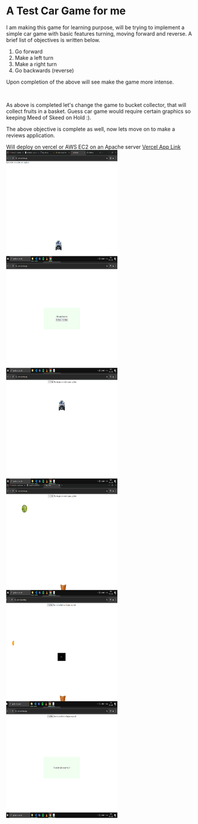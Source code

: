 <h1>A Test Car Game for me</h1>
<p>
  I am making this game for learning purpose, will be trying to implement a simple car game with basic features turning, moving forward and reverse. A brief list of objectives is written below.
  <ol>
    <li>Go forward</li>
    <li>Make a left turn</li>
    <li>Make a right turn</li>
    <li>Go backwards (reverse)</li>
  </ol>
  Upon completion of the above will see make the game more intense.
</p>
<br>
<p>
  As above is completed let's change the game to bucket collector, that will collect fruits in a basket. Guess car game would require certain graphics so keeping Meed of Skeed on Hold :).
</p>
<p>
  The above objective is complete as well, now lets move on to make a reviews application.
</p>
<span>Will deploy on vercel or AWS EC2 on an Apache server</span>
<a href="https://game-in-js.vercel.app/">Vercel App Link</a>
<div style="display: flex; flex-direction: column">
  <img src="./assets/Capture.PNG" style="height: 300px; width:300px">
  <img src="./assets/Screenshot1.PNG" style="height: 300px; width:300px">
  <img src="./assets/Screenshot2.PNG" style="height: 300px; width:300px">
  <img src="./assets/Screenshot3.PNG" style="height: 300px; width:300px">
  <img src="./assets/Screenshot4.PNG" style="height: 300px; width:300px">
  <img src="./assets/Screenshot5.PNG" style="height: 300px; width:300px">
</div>

